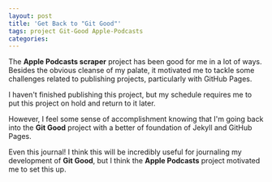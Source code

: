 ```yaml
---
layout: post
title: 'Get Back to "Git Good"'
tags: project Git-Good Apple-Podcasts
categories: 
---
```


The **Apple Podcasts scraper** project has been good for me in a lot of ways.  Besides the obvious cleanse of my palate, it motivated me to tackle some challenges related to publishing projects, particularly with GitHub Pages.

I haven't finished publishing this project, but my schedule requires me to put this project on hold and return to it later.

However, I feel some sense of accomplishment knowing that I'm going back into the **Git Good** project with a better of foundation of Jekyll and GitHub Pages.

Even this journal!  I think this will be incredibly useful for journaling my development of **Git Good**, but I think the **Apple Podcasts** project motivated me to set this up.

